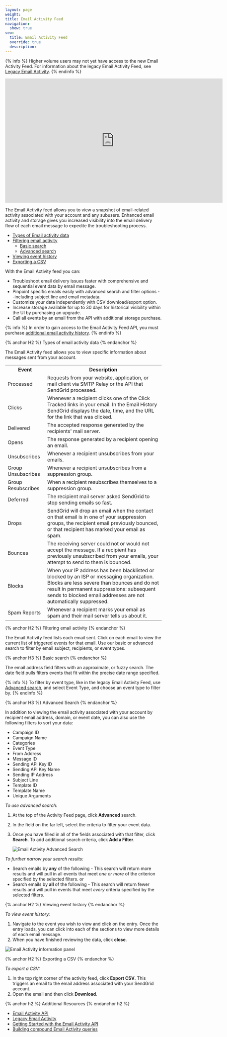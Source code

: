 ```yaml
---
layout: page
weight: 
title: Email Activity Feed
navigation:
  show: true
seo:
  title: Email Activity Feed
  override: true
  description:
---
```

{% info %}
Higher volume users may not yet have access to the new Email Activity Feed. For information about the legacy Email Activity Feed, see [Legacy Email Activity]({{root_url}}/User_Guide/email_activity.html).
{% endinfo %}

<iframe src="https://player.vimeo.com/video/259928139" width="700" height="400" frameborder="0" webkitallowfullscreen mozallowfullscreen allowfullscreen></iframe>

The Email Activity feed allows you to view a snapshot of email-related activity associated with your account and any subusers. Enhanced email activity and storage gives you increased visibility into the email delivery flow of each email message to expedite the troubleshooting process.  


* [Types of Email activity data](#-Filtering-email-activity)
* [Filtering email activity](#-Filtering-email-activity)
  * [Basic search](#-Basic-search)
  * [Advanced search](#-Advanced-search)
* [Viewing event history](#-Viewing-event-history)
* [Exporting a CSV](#-Exporting-a-CSV)

With the Email Activity feed you can:

* Troubleshoot email delivery issues faster with comprehensive and sequential event data by email message.
* Pinpoint specific emails easily with advanced search and filter options --including subject line and email metadata.
* Customize your data independently with CSV download/export option.
* Increase storage available for up to 30 days for historical visibility within the UI by purchasing an upgrade.
* Call all events by an email from the API with additional storage purchase.

{% info %}
In order to gain access to the Email Activity Feed API, you must purchase [additional email activity history](https://app.sendgrid.com/settings/billing/addons/email_activity). 
{% endinfo %}

{% anchor H2 %}
Types of email activity data
{% endanchor %}

The Email Activity feed allows you to view specific information about messages sent from your account. 

<table class="table" style="table-layout:fixed">
  <tr>
  <th  >Event</th>
    <th  >Description</th>
    </tr>
    <tr>
    <td>Processed</td>
    <td>Requests from your website, application, or mail client via SMTP Relay or the API that SendGrid processed.</td>
  </tr>
  <tr>
    <td>Clicks</td>
    <td>Whenever a recipient clicks one of the Click Tracked links in your email. In the Email History SendGrid displays the date, time, and the URL for the link that was clicked.</td>
  </tr>
  <tr>
    <td>Delivered</td>
    <td>The accepted response generated by the recipients' mail server.</td>
  </tr>
  <tr>
    <td>Opens</td>
    <td>The response generated by a recipient opening an email.</td>
  </tr>
  <tr>
    <td>Unsubscribes</td>
    <td>Whenever a recipient unsubscribes from your emails. </td>
  </tr>
  <tr>
    <td>Group Unsubscribes</td>
    <td>Whenever a recipient unsubscribes from a suppression group.</td>
  </tr>
  <tr>
    <td>Group Resubscribes</td>
    <td>When a recipient resubscribes themselves to a suppression group.</td>
  </tr>
  <tr>
    <td>Deferred</td>
    <td>The recipient mail server asked SendGrid to stop sending emails so fast.</td>
  </tr>
  <tr>
    <td>Drops</td>
    <td>SendGrid will drop an email when the contact on that email is in one of your suppression groups, the recipient email previously bounced, or that recipient has marked your email as spam.</td>
  </tr>
  <tr>
    <td>Bounces </td>
    <td>The receiving server could not or would not accept the message. If a recipient has previously unsubscribed from your emails, your attempt to send to them is bounced.</td>
  </tr>
  <tr>
    <td>Blocks</td>
    <td>When your IP address has been blacklisted or blocked by an ISP or messaging organization. Blocks are less severe than bounces and do not result in permanent suppressions: subsequent sends to blocked email addresses are not automatically suppressed.</td>
  </tr>
  <tr>
    <td>Spam Reports</td>
    <td>Whenever a recipient marks your email as spam and their mail server tells us about it.</td>
  </tr>
</table>

{% anchor H2 %}
Filtering email activity
{% endanchor %}

The Email Activity feed lists each email sent. Click on each email to view the current list of triggered events for that email. Use our basic or advanced search to filter by email subject, recipients, or event types. 

{% anchor H3 %}
Basic search
{% endanchor %}

The email address field filters with an approximate, or fuzzy search. The date field pulls filters events that fit within the precise date range specified.

{% info %}
To filter by event type, like in the legacy Email Activity Feed, use [Advanced search](#-Advanced-search), and select Event Type, and choose an event type to filter by.
{% endinfo %}

{% anchor H3 %}
Advanced Search
{% endanchor %}

In addition to viewing the email activity associated with your account by recipient email address, domain, or event date, you can also use the following filters to sort your data:

* Campaign ID
* Campaign Name
* Categories
* Event Type
* From Address
* Message ID
* Sending API Key ID
* Sending API Key Name
* Sending IP Address
* Subject Line
* Template ID
* Template Name
* Unique Arguments

*To use advanced search:*

1. At the top of the Activity Feed page, click **Advanced** search. 
1. In the field on the far left, select the criteria to filter your event data. 
1. Once you have filled in all of the fields associated with that filter, click **Search**. 
   To add additional search criteria, click **Add a Filter**. 

   ![]({{root_url}}/img/EASE_advanced_search_filter.gif "Email Activity Advanced Search")

*To further narrow your search results:*

* Search emails by **any** of the following - This search will return more results and will pull in all events that meet *one or more* of the criterion specified by the selected filters. 
or
* Search emails by **all** of the following - This search will return fewer results and will pull in events that meet *every* criteria specified by the selected filters. 

{% anchor H2 %}
Viewing event history 
{% endanchor %}

*To view event history:*

1. Navigate to the event you wish to view and click on the entry. 
   Once the entry loads, you can click into each of the sections to view more details of each email message. 
1. When you have finished reviewing the data, click **close**. 

![]({{root_url}}/img/EASE_email_information.gif "Email Activity information panel")

{% anchor H2 %}
Exporting a CSV
{% endanchor %}

*To export a CSV:*

1. In the top right corner of the activity feed, click **Export CSV**. 
   This triggers an email to the email address associated with your SendGrid account. 
1. Open the email and then click **Download**. 

{% anchor h2 %}
Additional Resources
{% endanchor h2 %}

- [Email Activity API](https://sendgrid.api-docs.io/v3.0/email-activity/filter-all-messages)
- [Legacy Email Activity](https://sendgrid.com/docs/User_Guide/email_activity.html)
- [Getting Started with the Email Activity API](https://sendgrid.com/docs/API_Reference/Web_API_v3/tutorials/getting_started_email_activity_api.html)
- [Building compound Email Activity queries](https://sendgrid.com/docs/API_Reference/Web_API_v3/tutorials/getting_started_email_activity_api.html)

